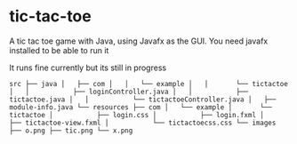 # tic-tac-toe

A tic tac toe game with Java, using Javafx as the GUI. You need javafx installed to be able to run it

It runs fine currently but its still in progress


`src
├── java
│   ├── com
│   │   └── example
│   │       └── tictactoe
│   │           ├── loginController.java
│   │           ├── tictactoe.java
│   │           └── tictactoeController.java
│   ├── module-info.java
└── resources
├── com
│   └── example
│       └── tictactoe
│           ├── login.css
│           ├── login.fxml
│           ├── tictactoe-view.fxml
│           └── tictactoecss.css
└── images
├── o.png
├── tic.png
└── x.png`